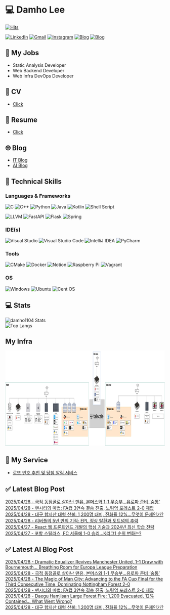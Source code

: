 
# 💻 Damho Lee

[![Hits](https://hits.seeyoufarm.com/api/count/incr/badge.svg?url=https%3A%2F%2Fgithub.com%2Fdamho1104&count_bg=%233D9CC8&title_bg=%23555555&icon=&icon_color=%23E7E7E7&title=hits&edge_flat=false)](https://hits.seeyoufarm.com)  

[![LinkedIn](https://img.shields.io/badge/Linkedin-%230077B5.svg?style=flat&logo=linkedin&logoColor=white)](https://www.linkedin.com/in/damho1104/)
[![Gmail](https://img.shields.io/badge/Gmail-D14836?style=flat&logo=gmail&logoColor=white)](mailto:damho1104@gmail.com)
[![Instagram](https://img.shields.io/badge/Instargram-%23E4405F.svg?style=flat&logo=Instagram&logoColor=white)](https://www.instagram.com/damho1104/)
[![Blog](https://img.shields.io/badge/Blog-%23000000.svg?style=flat&logo=Tistory&logoColor=white)](https://dmomo.co.kr/)
[![Blog](https://img.shields.io/badge/Blog-%23000000.svg?style=flat&logo=WordPress&logoColor=white)](https://blog.ai.dmomo.co.kr/)

## 📃 My Jobs
- Static Analysis Developer
- Web Backend Developer
- Web Infra DevOps Developer

## 📰 CV
- [Click](https://resume.dmomo.net/damho.lee/resume)  

## 📘 Resume
- [Click](https://damho1104.notion.site/8af3191b9815406d95708d9a0cea5a9e)  

## 🌐 Blog
- [IT Blog](https://dmomo.co.kr/)
- [AI Blog](https://blog.ai.dmomo.co.kr/)

## 💪 Technical Skills
### Languages & Frameworks
![C](https://img.shields.io/badge/c-%2300599C.svg?style=flat&logo=c&logoColor=white)
![C++](https://img.shields.io/badge/c++-%2300599C.svg?style=flat&logo=c%2B%2B&logoColor=white)
![Python](https://img.shields.io/badge/Python-3776AB.svg?&style=flat&logo=Python&logoColor=white)
![Java](https://img.shields.io/badge/java-%23ED8B00.svg?style=flat&logo=openjdk&logoColor=white)
![Kotlin](https://img.shields.io/badge/Kotlin-%237F52FF.svg?style=flat&logo=Kotlin&logoColor=white)
![Shell Script](https://img.shields.io/badge/Shell_script-%23121011.svg?style=flat&logo=gnu-bash&logoColor=white)  
  
![LLVM](https://img.shields.io/badge/LLVM/Clang-000B1D.svg?&style=flat&logo=LLVM&logoColor=white)
![FastAPI](https://img.shields.io/badge/FastAPI-005571?style=flat&logo=fastapi)
![Flask](https://img.shields.io/badge/Flask-%23000.svg?style=flat&logo=flask&logoColor=white)
![Spring](https://img.shields.io/badge/Springboot-%236DB33F.svg?style=flat&logo=spring&logoColor=white)
  
  
### IDE(s)
![Visual Studio](https://img.shields.io/badge/Visual%20Studio-5C2D91.svg?style=flat&logo=visual-studio&logoColor=white) 
![Visual Studio Code](https://img.shields.io/badge/Visual%20Studio%20Code-0078d7.svg?style=flat&logo=visual-studio-code&logoColor=white)
![IntelliJ IDEA](https://img.shields.io/badge/IntelliJIDEA-000000.svg?style=flat&logo=intellij-idea&logoColor=white) 
![PyCharm](https://img.shields.io/badge/PyCharm-143?style=flat&logo=pycharm&logoColor=black&color=black&labelColor=green) 


### Tools
![CMake](https://img.shields.io/badge/CMake-%23008FBA.svg?style=flat&logo=cmake&logoColor=white)
![Docker](https://img.shields.io/badge/docker-%230db7ed.svg?style=flat&logo=docker&logoColor=white)
![Notion](https://img.shields.io/badge/Notion-%23000000.svg?style=flat&logo=notion&logoColor=white)
![Raspberry Pi](https://img.shields.io/badge/-RaspberryPi-C51A4A?style=flat&logo=Raspberry-Pi)
![Vagrant](https://img.shields.io/badge/Vagrant-%231563FF.svg?style=flat&logo=vagrant&logoColor=white)


### OS
![Windows](https://img.shields.io/badge/Windows-0078D6?style=flat&logo=windows&logoColor=white)
![Ubuntu](https://img.shields.io/badge/Ubuntu-E95420?style=flat&logo=ubuntu&logoColor=white)
![Cent OS](https://img.shields.io/badge/Cent%20OS-002260?style=flat&logo=centos&logoColor=F0F0F0)


## :computer: Stats
![damho1104 Stats](https://github-readme-stats.vercel.app/api?username=damho1104&hide=issues&show_icons=true&theme=dark)  
![Top Langs](https://github-readme-stats.vercel.app/api/top-langs/?username=damho1104&layout=compact&theme=dark)


## My Infra
<div align="center">
    <p>
    <img src="imgs/infra.png" alt="infra" style="width: 1200px; height: 300px;">
    </p>
</div>


## 📣 My Service
- [로또 번호 추천 및 당첨 알림 서비스](https://lotto.dmomo.co.kr/)  


## ✅ Latest Blog Post

[2025/04/28 - 극적 동점골로 살아난 맨유, 본머스와 1-1 무승부&hellip;유로파 준비 '숨통'](https://dmomo.co.kr/354) <br/>
[2025/04/28 - 맨시티의 마법: FA컵 3연속 결승 진출, 노팅엄 포레스트 2-0 제압](https://dmomo.co.kr/353) <br/>
[2025/04/28 - 대구 함지산 대형 산불: 1,200명 대피, 진화율 12%...무엇이 문제인가?](https://dmomo.co.kr/352) <br/>
[2025/04/28 - 리버풀의 5년 만의 기적: EPL 정상 탈환과 토트넘의 추락](https://dmomo.co.kr/351) <br/>
[2025/04/27 - React 웹 프론트엔드 개발의 핵심 기술과 2024년 최신 학습 전략](https://dmomo.co.kr/350) <br/>
[2025/04/27 - 포항 스틸러스, FC 서울에 1-0 승리...K리그1 순위 변화는?](https://dmomo.co.kr/349) <br/>

## ✅ Latest AI Blog Post
[2025/04/28 - Dramatic Equalizer Revives Manchester United, 1-1 Draw with Bournemouth… Breathing Room for Europa League Preparation](https://blog.ai.dmomo.co.kr/trend/1893) <br/>
[2025/04/28 - 극적 동점골로 살아난 맨유, 본머스와 1-1 무승부…유로파 준비 ‘숨통’](https://blog.ai.dmomo.co.kr/trend/1891) <br/>
[2025/04/28 - The Magic of Man City: Advancing to the FA Cup Final for the Third Consecutive Time, Dominating Nottingham Forest 2-0](https://blog.ai.dmomo.co.kr/trend/1888) <br/>
[2025/04/28 - 맨시티의 마법: FA컵 3연속 결승 진출, 노팅엄 포레스트 2-0 제압](https://blog.ai.dmomo.co.kr/trend/1886) <br/>
[2025/04/28 - Daegu Hamjisan Large Forest Fire: 1,200 Evacuated, 12% Contained… What Went Wrong?](https://blog.ai.dmomo.co.kr/trend/1883) <br/>
[2025/04/28 - 대구 함지산 대형 산불: 1,200명 대피, 진화율 12%…무엇이 문제인가?](https://blog.ai.dmomo.co.kr/trend/1881) <br/>
